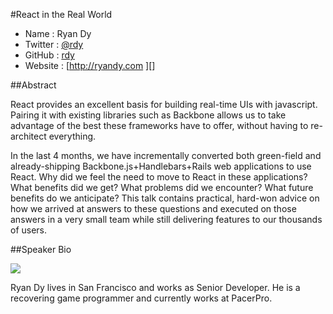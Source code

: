 #React in the Real World

* Name      : Ryan Dy
* Twitter   : [@rdy][]
* GitHub    : [rdy][]
* Website   : [http://ryandy.com ][]

##Abstract

React provides an excellent basis for building real-time UIs with javascript. Pairing it with existing libraries such as Backbone allows us to take advantage of the best these frameworks have to offer, without having to re-architect everything.

In the last 4 months, we have incrementally converted both green-field and already-shipping Backbone.js+Handlebars+Rails
web applications to use React. Why did we feel the need to move to React in these applications? What benefits did we get? 
What problems did we encounter? What future benefits do we anticipate?  This talk contains practical, hard-won advice on how we 
arrived at answers to these questions and executed on those answers in a very small team while still delivering features to our thousands of users.

##Speaker Bio

![](https://raw.github.com/rdy/2013.cascadiajs.com/master/images/rdy.png)

Ryan Dy lives in San Francisco and works as Senior Developer. He is a recovering game programmer and currently works at PacerPro.

[@rdy]:http://twitter.com/rdy
[rdy]:http://github.com/rdy
[ryandy.com]:http://ryandy.com
[pacerpro.com]:http://www.pacerpro.com

